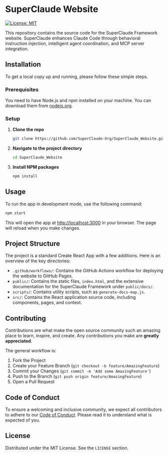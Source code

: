 # SuperClaude Website
[![License: MIT](https://img.shields.io/badge/License-MIT-yellow.svg)](https://opensource.org/licenses/MIT)

This repository contains the source code for the SuperClaude Framework website. SuperClaude enhances Claude Code through behavioral instruction injection, intelligent agent coordination, and MCP server integration.

## Installation

To get a local copy up and running, please follow these simple steps.

### Prerequisites

You need to have Node.js and npm installed on your machine. You can download them from [nodejs.org](https://nodejs.org/).

### Setup

1.  **Clone the repo**
    ```sh
    git clone https://github.com/SuperClaude-Org/SuperClaude_Website.git
    ```
2.  **Navigate to the project directory**
    ```sh
    cd SuperClaude_Website
    ```
3.  **Install NPM packages**
    ```sh
    npm install
    ```

## Usage

To run the app in development mode, use the following command:

```sh
npm start
```

This will open the app at [http://localhost:3000](http://localhost:3000) in your browser. The page will reload when you make changes.

## Project Structure

The project is a standard Create React App with a few additions. Here is an overview of the key directories:

-   `.github/workflows/`: Contains the GitHub Actions workflow for deploying the website to GitHub Pages.
-   `public/`: Contains the static files, `index.html`, and the extensive documentation for the SuperClaude Framework under `public/docs/`.
-   `scripts/`: Contains utility scripts, such as `generate-docs-map.js`.
-   `src/`: Contains the React application source code, including components, pages, and context.

## Contributing

Contributions are what make the open source community such an amazing place to learn, inspire, and create. Any contributions you make are **greatly appreciated**.


The general workflow is:
1.  Fork the Project
2.  Create your Feature Branch (`git checkout -b feature/AmazingFeature`)
3.  Commit your Changes (`git commit -m 'Add some AmazingFeature'`)
4.  Push to the Branch (`git push origin feature/AmazingFeature`)
5.  Open a Pull Request

## Code of Conduct

To ensure a welcoming and inclusive community, we expect all contributors to adhere to our [Code of Conduct](https://www.contributor-covenant.org/version/2/1/code_of_conduct/). Please read it to understand what is expected of you.

## License

Distributed under the MIT License. See the `LICENSE` section.
